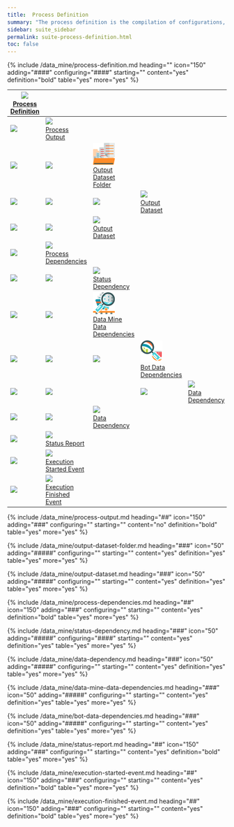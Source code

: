 ```yaml
---
title:  Process Definition
summary: "The process definition is the compilation of configurations, dependencies, and references that make up the process."
sidebar: suite_sidebar
permalink: suite-process-definition.html
toc: false
---
```


{% include /data_mine/process-definition.md heading="" icon="150" adding="####" configuring="####" starting="" content="yes" definition="bold" table="yes" more="yes" %}

<table class='hierarchyTable'><thead><tr><th><a href='#process-definition' data-toggle='tooltip' data-original-title='{{site.data.data_mine.process_definition}}'><img src='images/icons/nodes/png50/process-definition.png' /><br />Process Definition</a></th><th></th><th></th><th></th><th></th><th></th><th></th><th></th><th></th><th></th></tr></thead><tbody>
<tr><td><img src='images/icons/various/png/tree-connector-fork.png' /></td><td><a href='#process-output' data-toggle='tooltip' data-original-title='{{site.data.data_mine.process_output}}'><img src='images/icons/nodes/png50/process-output.png' /><br />Process Output</a></td><td></td><td></td><td></td><td></td><td></td><td></td><td></td><td></td></tr>
<tr><td><img src='images/icons/various/png/tree-connector-line.png' /></td><td><img src='images/icons/various/png/tree-connector-fork.png' /></td><td><a href='#output-dataset-folder' data-toggle='tooltip' data-original-title='{{site.data.data_mine.output_dataset_folder}}'><img src='images/icons/nodes/png50/output-dataset-folder.png' /><br />Output Dataset Folder</a></td><td></td><td></td><td></td><td></td><td></td><td></td><td></td></tr>
<tr><td><img src='images/icons/various/png/tree-connector-line.png' /></td><td><img src='images/icons/various/png/tree-connector-line.png' /></td><td><img src='images/icons/various/png/tree-connector-elbow.png' /></td><td><a href='#output-dataset' data-toggle='tooltip' data-original-title='{{site.data.data_mine.output_dataset}}'><img src='images/icons/nodes/png50/output-dataset.png' /><br />Output Dataset</a></td><td></td><td></td><td></td><td></td><td></td><td></td></tr>
<tr><td><img src='images/icons/various/png/tree-connector-line.png' /></td><td><img src='images/icons/various/png/tree-connector-elbow.png' /></td><td><a href='#output-dataset' data-toggle='tooltip' data-original-title='{{site.data.data_mine.output_dataset}}'><img src='images/icons/nodes/png50/output-dataset.png' /><br />Output Dataset</a></td><td></td><td></td><td></td><td></td><td></td><td></td><td></td></tr>
<tr><td><img src='images/icons/various/png/tree-connector-fork.png' /></td><td><a href='#process-dependencies' data-toggle='tooltip' data-original-title='{{site.data.data_mine.process_dependencies}}'><img src='images/icons/nodes/png50/process-dependencies.png' /><br />Process Dependencies</a></td><td></td><td></td><td></td><td></td><td></td><td></td><td></td><td></td></tr>
<tr><td><img src='images/icons/various/png/tree-connector-line.png' /></td><td><img src='images/icons/various/png/tree-connector-fork.png' /></td><td><a href='#status-dependency' data-toggle='tooltip' data-original-title='{{site.data.data_mine.status_dependency}}'><img src='images/icons/nodes/png50/status-dependency.png' /><br />Status Dependency</a></td><td></td><td></td><td></td><td></td><td></td><td></td><td></td></tr>
<tr><td><img src='images/icons/various/png/tree-connector-line.png' /></td><td><img src='images/icons/various/png/tree-connector-fork.png' /></td><td><a href='#data-mine-data-dependencies' data-toggle='tooltip' data-original-title='{{site.data.data_mine.data_mine_data_dependencies}}'><img src='images/icons/nodes/png50/data-mine-data-dependencies.png' /><br />Data Mine Data Dependencies</a></td><td></td><td></td><td></td><td></td><td></td><td></td><td></td></tr>
<tr><td><img src='images/icons/various/png/tree-connector-line.png' /></td><td><img src='images/icons/various/png/tree-connector-line.png' /></td><td><img src='images/icons/various/png/tree-connector-elbow.png' /></td><td><a href='#bot-data-dependencies' data-toggle='tooltip' data-original-title='{{site.data.data_mine.bot_data_dependencies}}'><img src='images/icons/nodes/png50/bot-data-dependencies.png' /><br />Bot Data Dependencies</a></td><td></td><td></td><td></td><td></td><td></td><td></td></tr>
<tr><td><img src='images/icons/various/png/tree-connector-line.png' /></td><td><img src='images/icons/various/png/tree-connector-line.png' /></td><td></td><td><img src='images/icons/various/png/tree-connector-elbow.png' /></td><td><a href='#data-dependency' data-toggle='tooltip' data-original-title='{{site.data.data_mine.data_dependency}}'><img src='images/icons/nodes/png50/data-dependency.png' /><br />Data Dependency</a></td><td></td><td></td><td></td><td></td><td></td></tr>
<tr><td><img src='images/icons/various/png/tree-connector-line.png' /></td><td><img src='images/icons/various/png/tree-connector-elbow.png' /></td><td><a href='#data-dependency' data-toggle='tooltip' data-original-title='{{site.data.data_mine.data_dependency}}'><img src='images/icons/nodes/png50/data-dependency.png' /><br />Data Dependency</a></td><td></td><td></td><td></td><td></td><td></td><td></td><td></td></tr>
<tr><td><img src='images/icons/various/png/tree-connector-fork.png' /></td><td><a href='#status-report' data-toggle='tooltip' data-original-title='{{site.data.data_mine.status_report}}'><img src='images/icons/nodes/png50/status-report.png' /><br />Status Report</a></td><td></td><td></td><td></td><td></td><td></td><td></td><td></td><td></td></tr>
<tr><td><img src='images/icons/various/png/tree-connector-fork.png' /></td><td><a href='#execution-started-event' data-toggle='tooltip' data-original-title='{{site.data.data_mine.execution_started_event}}'><img src='images/icons/nodes/png50/execution-started-event.png' /><br />Execution Started Event</a></td><td></td><td></td><td></td><td></td><td></td><td></td><td></td><td></td></tr>
<tr><td><img src='images/icons/various/png/tree-connector-elbow.png' /></td><td><a href='#execution-finished-event' data-toggle='tooltip' data-original-title='{{site.data.data_mine.execution_finished_event}}'><img src='images/icons/nodes/png50/execution-finished-event.png' /><br />Execution Finished Event</a></td><td></td><td></td><td></td><td></td><td></td><td></td><td></td><td></td></tr></tbody></table>



{% include /data_mine/process-output.md heading="##" icon="150" adding="###" configuring="" starting="" content="no" definition="bold" table="yes" more="yes" %}

{% include /data_mine/output-dataset-folder.md heading="###" icon="50" adding="#####" configuring="" starting="" content="yes" definition="yes" table="yes" more="yes" %}

{% include /data_mine/output-dataset.md heading="###" icon="50" adding="#####" configuring="" starting="" content="yes" definition="yes" table="yes" more="yes" %}

{% include /data_mine/process-dependencies.md heading="##" icon="150" adding="###" configuring="" starting="" content="yes" definition="bold" table="yes" more="yes" %}

{% include /data_mine/status-dependency.md heading="###" icon="50" adding="#####" configuring="####" starting="" content="yes" definition="yes" table="yes" more="yes" %}

{% include /data_mine/data-dependency.md heading="###" icon="50" adding="#####" configuring="" starting="" content="yes" definition="yes" table="yes" more="yes" %}

{% include /data_mine/data-mine-data-dependencies.md heading="###" icon="50" adding="#####" configuring="" starting="" content="yes" definition="yes" table="yes" more="yes" %}

{% include /data_mine/bot-data-dependencies.md heading="###" icon="50" adding="#####" configuring="" starting="" content="yes" definition="yes" table="yes" more="yes" %}

{% include /data_mine/status-report.md heading="##" icon="150" adding="###" configuring="" starting="" content="yes" definition="bold" table="yes" more="yes" %}

{% include /data_mine/execution-started-event.md heading="##" icon="150" adding="###" configuring="" starting="" content="yes" definition="bold" table="yes" more="yes" %}							
	
{% include /data_mine/execution-finished-event.md heading="##" icon="150" adding="###" configuring="" starting="" content="yes" definition="bold" table="yes" more="yes" %}		